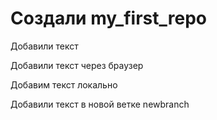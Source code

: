 # Создали my_first_repo

Добавили текст

Добавили текст через браузер

Добавим текст локально 

Добавили текст в новой ветке newbranch